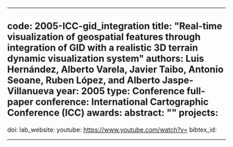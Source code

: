 ---

code: 2005-ICC-gid_integration
title: "Real-time visualization of geospatial features through integration of GID with a realistic 3D terrain dynamic visualization system"
authors: Luis Hernández, Alberto Varela, Javier Taibo, Antonio Seoane, Ruben López, and Alberto Jaspe-Villanueva
year: 2005
type: Conference full-paper
conference: International Cartographic Conference (ICC)
awards: 
abstract: ""
projects: 
 - 
doi: 
lab_website: 
youtube: https://www.youtube.com/watch?v=
bibtex_id: 

---